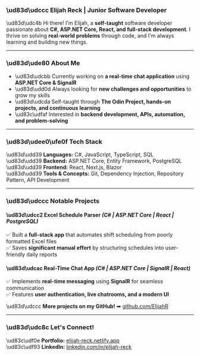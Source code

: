 ### **\ud83d\udccc Elijah Reck | Junior Software Developer**  

\ud83d\udc4b Hi there! I'm Elijah, a **self-taught** software developer passionate about **C#, ASP.NET Core, React, and full-stack development**. I thrive on solving **real-world problems** through code, and I'm always learning and building new things.  

---

### **\ud83d\ude80 About Me**  
- \ud83d\udcbb Currently working on **a real-time chat application** using **ASP.NET Core & SignalR**  
- \ud83d\udd0d Always looking for **new challenges and opportunities** to grow my skills  
- \ud83d\udcda Self-taught through **The Odin Project, hands-on projects, and continuous learning**  
- \ud83c\udfaf Interested in **backend development, APIs, automation, and problem-solving**  

---

### **\ud83d\udee0\ufe0f Tech Stack**  
\ud83d\udd39 **Languages:** C#, JavaScript, TypeScript, SQL  
\ud83d\udd39 **Backend:** ASP.NET Core, Entity Framework, PostgreSQL  
\ud83d\udd39 **Frontend:** React, Next.js, Blazor  
\ud83d\udd39 **Tools & Concepts:** Git, Dependency Injection, Repository Pattern, API Development  

---

### **\ud83d\udccc Notable Projects**  
#### **\ud83d\udcc2 Excel Schedule Parser** *(C# | ASP.NET Core | React | PostgreSQL)*  
✅ Built a **full-stack app** that automates shift scheduling from poorly formatted Excel files  
✅ Saves **significant manual effort** by structuring schedules into user-friendly daily reports  

#### **\ud83d\udcac Real-Time Chat App** *(C# | ASP.NET Core | SignalR | React)*  
✅ Implements **real-time messaging** using **SignalR** for seamless communication  
✅ Features **user authentication, live chatrooms, and a modern UI**  

\ud83d\udccc **More projects on my GitHub!** ➡ [github.com/EljiahR](https://github.com/EljiahR)  

---

### **\ud83d\udc8c Let's Connect!**  
\ud83c\udf0e **Portfolio:** [elijah-reck.netlify.app](https://elijah-reck.netlify.app)  
\ud83c\udf93 **LinkedIn:** [linkedin.com/in/elijah-reck](https://linkedin.com/in/elijah-reck) 

